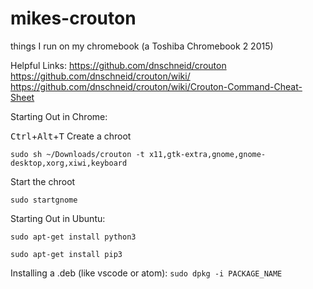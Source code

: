 # mikes-crouton
things I run on my chromebook (a Toshiba Chromebook 2 2015)

Helpful Links:
https://github.com/dnschneid/crouton
https://github.com/dnschneid/crouton/wiki/
https://github.com/dnschneid/crouton/wiki/Crouton-Command-Cheat-Sheet

Starting Out in Chrome:

<kbd>Ctrl</kbd>+<kbd>Alt</kbd>+<kbd>T</kbd>
Create a chroot

`sudo sh ~/Downloads/crouton -t x11,gtk-extra,gnome,gnome-desktop,xorg,xiwi,keyboard`

Start the chroot

`sudo startgnome`



Starting Out in Ubuntu:

`sudo apt-get install python3`

`sudo apt-get install pip3`

Installing a .deb (like vscode or atom): `sudo dpkg -i PACKAGE_NAME`
